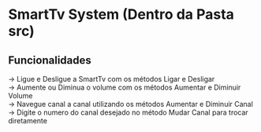 # SmartTv System (Dentro da Pasta src)


## Funcionalidades

-> Ligue e Desligue a SmartTv com os métodos Ligar e Desligar<br>
-> Aumente ou Diminua o volume com os métodos Aumentar e Diminuir Volume<br>
-> Navegue canal a canal utilizando os métodos Aumentar e Diminuir Canal<br>
-> Digite o numero do canal desejado no método Mudar Canal para trocar diretamente
